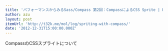 ```yaml
---
title: 'パフォーマンスからみるSass/Compass 第2回：CompassによるCSS Sprite | MOL'
author: azu
layout: post
itemUrl: 'http://t32k.me/mol/log/spriting-with-compass/'
date: '2012-12-31T15:00:00.000Z'
---
```

CompassのCSSスプライトについて
